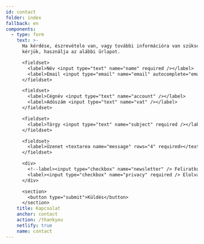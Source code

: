 ```yaml
---
id: contact
folder: index
fallback: en
components:
  - type: form
    text: >-
      Ha kérdése, észrevétele van, vagy további információra van szüksége,
      kérjük, használja az alábbi űrlapot.

      <fieldset>
        <label>Név <input type="text" name="name" required /></label>   
        <label>Email <input type="email" name="email" autocomplete="email" required /></label>
      </fieldset>

      <fieldset>
        <label>Cégnév <input type="text" name="account" /></label>   
        <label>Adószám <input type="text" name="vat" /></label>
      </fieldset>

      <fieldset>
        <label>Tárgy <input type="text" name="subject" required /></label>
      </fieldset>

      <fieldset>
        <label>Üzenet <textarea name="message" rows="4" required></textarea></label>
      </fieldset>

      <div>
        <!--label><input type="checkbox" name="newsletter" /> Feliratkozom a hírlevelükre</label><br><br-->
        <label><input type="checkbox" name="privacy" required /> Elolvastam és elfogadom az <a href="/privacy-policy" target="_blank">adatkezelési tájékoztatót</a>.</label><br><br>
      </div>

      <section>
        <button type="submit">Küldés</button>
      </section>
    title: Kapcsolat
    anchor: contact
    action: /thankyou
    netlify: true
    name: contact
---
```

